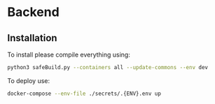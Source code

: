 # Backend

## Installation

To install please compile everything using:
```bash
python3 safeBuild.py --containers all --update-commons --env dev
```

To deploy use:
```bash
docker-compose --env-file ./secrets/.{ENV}.env up
```